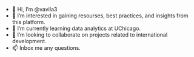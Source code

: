 - 👋 Hi, I’m @vavila3
- 👀 I’m interested in gaining resourses, best practices, and insights from this platform.
- 🌱 I’m currently learning data analytics at UChicago.
- 💞️ I’m looking to collaborate on projects related to international development.
- 📫 Inbox me any questions.

<!---
vavila3/vavila3 is a ✨ special ✨ repository because its `README.md` (this file) appears on your GitHub profile.
You can click the Preview link to take a look at your changes.
--->
